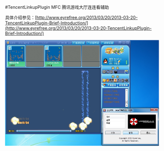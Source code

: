 #TencentLinkupPlugin
MFC 腾讯游戏大厅连连看辅助

具体介绍参见：[http://www.eyrefree.org/2013/03/20/2013-03-20-TencentLinkupPlugin-Brief-Introduction/](http://www.eyrefree.org/2013/03/20/2013-03-20-TencentLinkupPlugin-Brief-Introduction/)

![](assets/screenshot.png)
